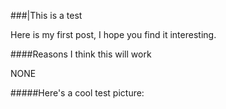 ###|This is a test

Here is my first post, I hope you find it interesting.

####Reasons I think this will work

NONE


#####Here's a cool test picture:
